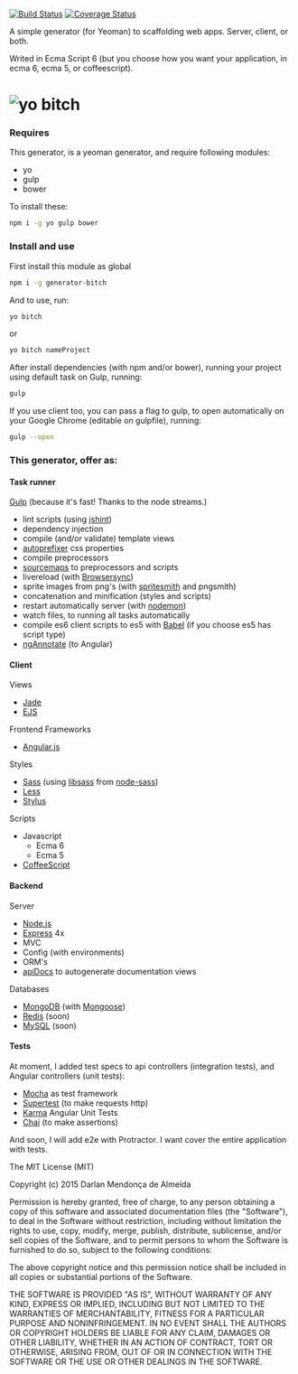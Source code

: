 [![Build Status](https://travis-ci.org/darlanmendonca/generator-bitch.svg)](https://travis-ci.org/thebergamo/parsick) [![Coverage Status](https://coveralls.io/repos/darlanmendonca/generator-bitch/badge.svg?branch=master&service=github)](https://coveralls.io/github/darlanmendonca/generator-bitch?branch=master)


A simple generator (for Yeoman) to scaffolding web apps. Server, client, or both.

Writed in Ecma Script 6 (but you choose how you want your application, in ecma 6, ecma 5, or coffeescript).


# ![yo bitch](https://s-media-cache-ak0.pinimg.com/736x/8e/92/49/8e92494fa649c20fea2cd27de1f4d254.jpg)

### Requires
This generator, is a yeoman generator, and require following modules:

- yo
- gulp
- bower

To install these:
```sh
npm i -g yo gulp bower
```

### Install and use

First install this module as global
```sh
npm i -g generator-bitch
```

And to use, run:
```sh
yo bitch
```
or
```sh
yo bitch nameProject
```

After install dependencies (with npm and/or bower), running your project using default task on Gulp, running:

```sh
gulp
```

If you use client too, you can pass a flag to gulp, to open automatically on your Google Chrome (editable on gulpfile), running:

```sh
gulp --open
```

### This generator, offer as:

#### Task runner
[Gulp](https://github.com/gulpjs/gulp/blob/master/docs/getting-started.md) (because it's fast! Thanks to the node streams.)
- lint scripts (using [jshint](http://jshint.com/about))
- dependency injection
- compile (and/or validate) template views
- [autoprefixer](https://github.com/postcss/autoprefixer-core) css properties
- compile preprocessors
- [sourcemaps](https://www.npmjs.com/package/gulp-sourcemaps) to preprocessors and scripts
- livereload (with [Browsersync](http://www.browsersync.io))
- sprite images from png's (with [spritesmith](https://github.com/Ensighten/spritesmith) and pngsmith)
- concatenation and minification (styles and scripts)
- restart automatically server (with [nodemon](http://nodemon.io))
- watch files, to running all tasks automatically
- compile es6 client scripts to es5  with [Babel](https://babeljs.io/) (if you choose es5 has script type)
- [ngAnnotate](https://github.com/olov/ng-annotate) (to Angular)

#### Client

Views
- [Jade](https://github.com/jadejs/jade)
- [EJS](https://github.com/tj/ejs)

Frontend Frameworks
- [Angular.js](https://angularjs.org)

Styles
  - [Sass](http://sass-lang.com/guide) (using [libsass](https://github.com/sass/libsass) from [node-sass](https://www.npmjs.com/package/node-sass))
  - [Less](http://lesscss.org/features/)
  - [Stylus](https://learnboost.github.io/stylus/)

Scripts
- Javascript
  - Ecma 6
  - Ecma 5
- [CoffeeScript](http://coffeescript.org/)


<!-- Tools and frameworks:
- jQuery (2x)
- Angular.js
- Bootstrap
- Foundation -->


#### Backend

Server
- [Node.js](https://nodejs.org/)
- [Express](http://expressjs.com/4x/api.html) 4x
- MVC
- Config (with environments)
- ORM's
- [apiDocs](http://apidocjs.com/) to autogenerate documentation views

Databases
- [MongoDB](https://www.mongodb.org/) (with [Mongoose](http://mongoosejs.com/))
- [Redis](http://redis.io/) (soon)
- [MySQL](https://www.mysql.com/) (soon)


#### Tests
At moment, I added test specs to api controllers (integration tests), and Angular controllers (unit tests):

- [Mocha](http://mochajs.org/) as test framework
- [Supertest](https://github.com/visionmedia/supertest) (to make requests http)
- [Karma](http://karma-runner.github.io/) Angular Unit Tests
- [Chai](http://chaijs.com) (to make assertions)

And soon, I will add e2e with Protractor. I want cover the entire application with tests.





The MIT License (MIT)

Copyright (c) 2015 Darlan Mendonça de Almeida

Permission is hereby granted, free of charge, to any person obtaining a copy
of this software and associated documentation files (the "Software"), to deal
in the Software without restriction, including without limitation the rights
to use, copy, modify, merge, publish, distribute, sublicense, and/or sell
copies of the Software, and to permit persons to whom the Software is
furnished to do so, subject to the following conditions:

The above copyright notice and this permission notice shall be included in all
copies or substantial portions of the Software.

THE SOFTWARE IS PROVIDED "AS IS", WITHOUT WARRANTY OF ANY KIND, EXPRESS OR
IMPLIED, INCLUDING BUT NOT LIMITED TO THE WARRANTIES OF MERCHANTABILITY,
FITNESS FOR A PARTICULAR PURPOSE AND NONINFRINGEMENT. IN NO EVENT SHALL THE
AUTHORS OR COPYRIGHT HOLDERS BE LIABLE FOR ANY CLAIM, DAMAGES OR OTHER
LIABILITY, WHETHER IN AN ACTION OF CONTRACT, TORT OR OTHERWISE, ARISING FROM,
OUT OF OR IN CONNECTION WITH THE SOFTWARE OR THE USE OR OTHER DEALINGS IN THE
SOFTWARE.
